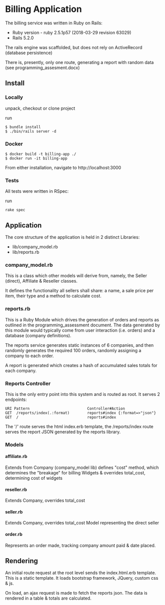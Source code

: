 # Billing Application

The billing service was written in Ruby on Rails:

* Ruby version - ruby 2.5.1p57 (2018-03-29 revision 63029)
* Rails 5.2.0

The rails engine was scaffolded, but does not rely on ActiveRecord (database persistence)

There is, presently, only one route, generating a report with random data (see programming_assesment.docx)

## Install

### Locally
unpack, checkout or clone project

run 
```
$ bundle install
$ ./bin/rails server -d
```

### Docker
```
$ docker build -t billing-app ./
$ docker run -it billing-app
```

From either installation, navigate to http://localhost:3000

### Tests
All tests were written in RSpec:

run 
```
rake spec
```

## Application

The core structure of the application is held in 2 distinct Libraries:

* lib/company_model.rb
* lib/reports.rb

### company_model.rb
This is a class which other models will derive from, namely, the Seller (direct), Affiliate & Reseller classes.

It defines the functionality all sellers shall share: a name, a sale price per item, their type and a method to calculate cost.

### reports.rb
This is a Ruby Module which drives the generation of orders and reports as outlined in the programming_assessment document. The data generated
by this module would typically come from user interaction (i.e. orders) and a database (company definitions). 

The reports service generates static instances of 6 companies, and then randomly generates the required 100 orders, randomly assigning a company
to each order. 

A report is generated which creates a hash of accumulated sales totals for each company.

### Reports Controller
This is the only entry point into this system and is routed as root. It serves 2 endpoints:

```
URI Pattern                          Controller#Action
GET  /reports/index(.:format)        reports#index {:format=>"json"}
GET  /                               reports#index
```

The '/' route serves the html index.erb template, the /reports/index route serves the report JSON generated by the reports library.

### Models

#### affiliate.rb
Extends from Company (company_model lib) defines "cost" method, which determines the "breakage" for billing Widgets & 
overrides total_cost, determining cost of widgets

#### reseller.rb
Extends Company, overrides total_cost

#### seller.rb
Extends Company, overrides total_cost Model representing the direct seller

#### order.rb
Represents an order made, tracking company amount paid & date placed.

## Rendering
An initial route request at the root level sends the index.html.erb template. This is a static template.
It loads bootstrap framework, JQuery, custom css & js. 

On load, an ajax request is made to fetch the reports json. The data is rendered in a table & totals are calculated. 


